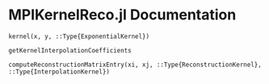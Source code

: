 # MPIKernelReco.jl Documentation

```@docs
kernel(x, y, ::Type{ExponentialKernel})
```

```@docs
getKernelInterpolationCoefficients
```

```@docs
computeReconstructionMatrixEntry(xi, xj, ::Type{ReconstructionKernel}, ::Type{InterpolationKernel})
```
